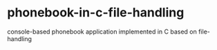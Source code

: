 # phonebook-in-c-file-handling
 console-based phonebook application implemented in C based on file-handling
